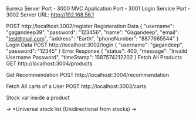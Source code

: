 Eureka Server Port - 3000
MVC Application Port - 3001
Login Service Port - 3002
Server URL: http://192.168.56.1

POST http://localhost:3002/register
Registeration Data
{
	"username": "gagandeep39",
	"password": "123456",
	"name": "Gagandeep",
	"email": "test@mail.com",
	"address": "Earth",
	"phoneNumber": "8877665544"
}
Login Data
POST http://localhost:3002/login
{
	"username": "gagandeep",
	"password": "12345"
}
Error Response 
{
    "status": 400,
    "message": "Invalid Username Password",
    "timeStamp": 1587574212202
}
Fetch All Products 
GET http://localhost:3004/products

Get Recommendation 
POST http://localhost:3004/recommendation

<!-- Add cart Docs -->
Fetch All carts of a User 
POST http://localhost:3003/carts










Stock var inside a product 

-> *Universal stock list (Unidirectional from stocks)
-> 
